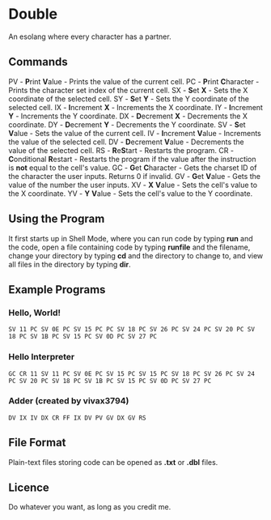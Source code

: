 # Double
An esolang where every character has a partner.

## Commands
PV - **P**rint **V**alue - Prints the value of the current cell.
PC - **P**rint **C**haracter - Prints the character set index of the current cell.
SX - **S**et **X** - Sets the X coordinate of the selected cell.
SY - **S**et **Y** - Sets the Y coordinate of the selected cell.
IX - **I**ncrement **X** - Increments the X coordinate.
IY - **I**ncrement **Y** - Increments the Y coordinate.
DX - **D**ecrement **X** - Decrements the X coordinate.
DY - **D**ecrement **Y** - Decrements the Y coordinate.
SV - **S**et **V**alue - Sets the value of the current cell.
IV - **I**ncrement **V**alue - Increments the value of the selected cell.
DV - **D**ecrement **V**alue - Decrements the value of the selected cell.
RS - **R**e**S**tart - Restarts the program.
CR - **C**onditional **R**estart - Restarts the program if the value after the instruction is **not** equal to the cell's value.
GC - **G**et **C**haracter - Gets the charset ID of the character the user inputs. Returns 0 if invalid.
GV - **G**et **V**alue - Gets the value of the number the user inputs.
XV - **X** **V**alue - Sets the cell's value to the X coordinate.
YV - **Y** **V**alue - Sets the cell's value to the Y coordinate.

## Using the Program
It first starts up in Shell Mode, where you can run code by typing **run** and the code, open a file containing code by typing **runfile** and the filename, change your directory by typing **cd** and the directory to change to, and view all files in the directory by typing **dir**.

## Example Programs
### Hello, World!
```
SV 11 PC SV 0E PC SV 15 PC PC SV 18 PC SV 26 PC SV 24 PC SV 20 PC SV 18 PC SV 1B PC SV 15 PC SV 0D PC SV 27 PC
```

### Hello Interpreter
```
GC CR 11 SV 11 PC SV 0E PC SV 15 PC SV 15 PC SV 18 PC SV 26 PC SV 24 PC SV 20 PC SV 18 PC SV 1B PC SV 15 PC SV 0D PC SV 27 PC
```

### Adder (created by vivax3794)
```
DV IX IV DX CR FF IX DV PV GV DX GV RS
```

## File Format
Plain-text files storing code can be opened as **.txt** or **.dbl** files.

## Licence
Do whatever you want, as long as you credit me.
